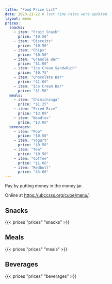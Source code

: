 ```yaml
---
title: "Food Price List"
date: 2023-11-22 # last time rates were updated
layout: menu
prices:
  snacks:
    - item: "Fruit Snack"
      price: "$0.50"
    - item: "Biscuits"
      price: "$0.50"
    - item: "Chips"
      price: "$0.50"
    - item: "Granola Bar"
      price: "$1.00"
    - item: "Ice Cream Sandwhich"
      price: "$0.75"
    - item: "Chocolate Bar"
      price: "$1.00"
    - item: "Ice Cream Bar"
      price: "$1.50"
  meals:
    - item: "Chimichanga"
      price: "$1.25"
    - item: "Fried Rice"
      price: "$3.00"
    - item: "Noodles"
      price: "$3.00"
  beverages:
    - item: "Pop"
      price: "$0.50"
    - item: "Yogurt"
      price: "$0.50"
    - item: "Tea"
      price: "$0.50"
    - item: "Coffee"
      price: "$1.00"
    - item: "Redbull"
      price: "$3.00"
---
```


<style>td { white-space: nowrap }</style>

Pay by putting money in the money jar.

Online at https://ubccsss.org/cube/menu/.

<div class="row">
    <div class="col-md-6 col-xs-6">
        <h2>Snacks</h2>
        {{< prices "prices" "snacks" >}}
    </div>
    <div class="col-md-6 col-xs-6">
        <h2>Meals</h2>
        {{< prices "prices" "meals" >}}
        <h2>Beverages</h2>
        {{< prices "prices" "beverages" >}}
    </div>
</div>
